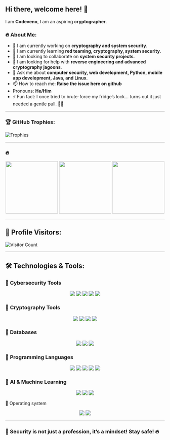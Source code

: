 ## Hi there, welcome here! 👋

I am **Codeveno**, I am an aspiring  **cryptographer**.  

### 🔥 About Me:
- 🔭 I am currently working on **cryptography and system security**.  
- 🌱 I am currently learning **red teaming, cryptography, system security**.  
- 👯 I am looking to collaborate on **system security projects**.  
- 🤔 I am looking for help with **reverse engineering and advanced cryptography jagoons**.  
- 💬 Ask me about **computer security, web development, Python, mobile app development, Java, and Linux**.  
- 📫 How to reach me: **Raise the issue here on github**  
-  Pronouns: **He/Him**  
- ⚡ Fun fact: I once tried to brute-force my fridge’s lock… turns out it just needed a gentle pull. 🧑‍💻  

---

### 🏆 GitHub Trophies:
![Trophies](https://github-profile-trophy.vercel.app/?username=codeveno&theme=onedark&column=7)  

---

### 🔥 

<p align="center">
    <img src="https://streak-stats.demolab.com?user=codeveno&theme=radical&hide_border=true" height="165">
  <img src="https://github-readme-stats.vercel.app/api?username=codeveno&show_icons=true&theme=radical&rank_icon=github" height="165">
  <img src="https://github-readme-stats.vercel.app/api/top-langs/?username=codeveno&layout=compact&theme=radical" height="165">
</p>

---

## 👀 Profile Visitors:
![Visitor Count](https://komarev.com/ghpvc/?username=codeveno&color=blue)

---

## 🛠️ Technologies & Tools:

### 🔹 **Cybersecurity Tools**  
<p align="center">
  <img src="https://img.shields.io/badge/Metasploit-000000?style=for-the-badge&logo=metasploit&logoColor=white">
  <img src="https://img.shields.io/badge/Wireshark-1679A7?style=for-the-badge&logo=wireshark&logoColor=white">
  <img src="https://img.shields.io/badge/Burp_Suite-FF7139?style=for-the-badge&logo=burp-suite&logoColor=white">
  <img src="https://img.shields.io/badge/Nmap-039BE5?style=for-the-badge&logo=nmap&logoColor=white">
  <img src="https://img.shields.io/badge/Bettercap-ED1C24?style=for-the-badge&logo=linux&logoColor=white">
</p>


### 🔹 **Cryptography Tools**  
<p align="center">
  <img src="https://img.shields.io/badge/GnuPG-0093DD?style=for-the-badge&logo=gnupg&logoColor=white">
  <img src="https://img.shields.io/badge/OpenSSL-721412?style=for-the-badge&logo=openssl&logoColor=white">
  <img src="https://img.shields.io/badge/Hashcat-EE4C2C?style=for-the-badge&logo=hashcat&logoColor=white">
  <img src="https://img.shields.io/badge/VeraCrypt-0078D7?style=for-the-badge&logo=veracrypt&logoColor=white">
</p>

### 🔹 **Databases**  
<p align="center">
  <img src="https://img.shields.io/badge/MySQL-4479A1?style=for-the-badge&logo=mysql&logoColor=white">
  <img src="https://img.shields.io/badge/PostgreSQL-336791?style=for-the-badge&logo=postgresql&logoColor=white">
  <img src="https://img.shields.io/badge/MongoDB-47A248?style=for-the-badge&logo=mongodb&logoColor=white">
</p>

### 🔹 **Programming Languages**  
<p align="center">
  <img src="https://img.shields.io/badge/Python-3776AB?style=for-the-badge&logo=python&logoColor=white">
  <img src="https://img.shields.io/badge/Java-007396?style=for-the-badge&logo=java&logoColor=white">
  <img src="https://img.shields.io/badge/C-00599C?style=for-the-badge&logo=c&logoColor=white">
  <img src="https://img.shields.io/badge/JavaScript-F7DF1E?style=for-the-badge&logo=javascript&logoColor=black">
  <img src="https://img.shields.io/badge/Bash-4EAA25?style=for-the-badge&logo=gnu-bash&logoColor=white">
</p>

### 🔹 **AI & Machine Learning**  
<p align="center">
  <img src="https://img.shields.io/badge/TensorFlow-FF6F00?style=for-the-badge&logo=tensorflow&logoColor=white">
  <img src="https://img.shields.io/badge/PyTorch-EE4C2C?style=for-the-badge&logo=pytorch&logoColor=white">
  <img src="https://img.shields.io/badge/OpenCV-5C3EE8?style=for-the-badge&logo=opencv&logoColor=white">
</p>
🔹 Operating system 
<p align="center">
  <img src="https://img.shields.io/badge/Linux-FCC624?style=for-the-badge&logo=linux&logoColor=black">
  <img src="https://img.shields.io/badge/Windows-0078D6?style=for-the-badge&logo=windows&logoColor=white">
</p>


---

### **🔐 Security is not just a profession, it’s a mindset! Stay safe! 🔥**
